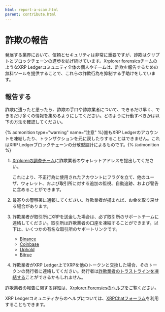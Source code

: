 ```yaml
---
html: report-a-scam.html
parent: contribute.html
---
```

# 詐欺の報告

発展する業界において、信頼とセキュリティは非常に重要ですが、詐欺はクリプトとブロックチェーンの進歩を妨げ続けています。Xrplorer forensicsチームのようなXRP Ledgerコミュニティ全体の個人やチームは、詐欺を報告するための無料ツールを提供することで、これらの詐欺行為を抑制する手助けをしています。

## 報告する
詐欺に遭ったと思ったら、詐欺の手口や詐欺業者について、できるだけ早く、できるだけ多くの情報を集めるようにしてください。どのように行動すべきかは以下の方法を確認してください。

{% admonition type="warning" name="注意" %}誰もXRP Ledgerのアカウントを凍結したり、トランザクションを元に戻したりすることはできません。これはXRP Ledgerブロックチェーンの分散型設計によるものです。{% /admonition %}

1. [Xrplorerの調査チーム](https://xrplorer.com/forensics/submit)に詐欺業者のウォレットアドレスを提出してください。

     これにより、不正行為に使用されたアカウントにフラグを立て、他のユーザ、ウォレット、および取引所に対する追加の監視、自動追跡、および警告に含めることができます。

2. 最寄りの警察署に通報してください。詐欺業者が捕まれば、お金を取り戻せる場合があります。

3. 詐欺業者が取引所にXRPを送金した場合は、必ず取引所のサポートチームに連絡してください。取引所は詐欺業者の口座を凍結することができます。以下は、いくつかの有名な取引所のサポートリンクです。

    - [Binance](https://www.binance.com/en/support)
    - [Coinbase](https://help.coinbase.com/)
    - [Uphold](https://support.uphold.com/hc/en-us/requests/new)
    - [Bitrue](https://www.bitrue.com/exchange-web/footer/contactus.html)

4. 詐欺業者がXRP Ledger上でXRPを他のトークンと交換した場合、そのトークンの発行者に連絡してください。発行者は[詐欺業者のトラストラインを凍結する](../docs/tutorials/how-tos/use-tokens/freeze-a-trust-line.md)ことができるかもしれません。

詐欺業者の報告に関する詳細は、[Xrplorer Forensicsのヘルプ](https://xrplorer.com/forensics/help)をご覧ください。

XRP Ledgerコミュニティからのヘルプについては、[XRPChatフォーラム](https://xrpchat.com)を利用することもできます。
